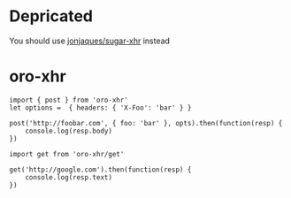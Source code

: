 # Depricated

You should use [jonjaques/sugar-xhr](https://github.com/jonjaques/sugar-xhr) instead

# oro-xhr

```
import { post } from 'oro-xhr'
let options =  { headers: { 'X-Foo': 'bar' } }

post('http://foobar.com', { foo: 'bar' }, opts).then(function(resp) {
	console.log(resp.body)
})
```

```
import get from 'oro-xhr/get'

get('http://google.com').then(function(resp) {
	console.log(resp.text)
})
```
